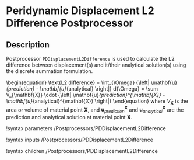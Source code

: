 # Peridynamic Displacement L2 Difference Postprocessor

## Description

Postprocessor `PDDisplacementL2Difference` is used to calculate the L2 difference between displacement(s) and it/their analytical solution(s) using the discrete summation formulation.

\begin{equation}
  \text{L2 difference} = \int_{\Omega} {\left| \mathbf{u}_{prediction} - \mathbf{u}_{analytical} \right|} d{\Omega} = \sum V_{\mathbf{X}} \cdot {\left| \mathbf{u}_{prediction}^{\mathbf{X}} - \mathbf{u}_{analytical}^{\mathbf{X}} \right|}
\end{equation}
where $V_{\mathbf{X}}$ is the area or volume of material point $\mathbf{X}$, and $\mathbf{u}_{prediction}^{\mathbf{X}}$ and $\mathbf{u}_{analytical}^{\mathbf{X}}$ are the prediction and analytical solution at material point $\mathbf{X}$.

!syntax parameters /Postprocessors/PDDisplacementL2Difference

!syntax inputs /Postprocessors/PDDisplacementL2Difference

!syntax children /Postprocessors/PDDisplacementL2Difference
